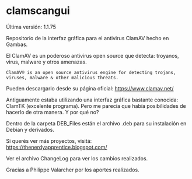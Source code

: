 # clamscangui
Última versión: 1.1.75

Repositorio de la interfaz gráfica para el antivirus ClamAV hecho en Gambas.

El ClamAV es un poderoso antivirus open source que detecta: troyanos, virus, malware y otros amenazas.

    ClamAV® is an open source antivirus engine for detecting trojans, viruses, malware & other malicious threats.

Pueden descargarlo desde su página oficial: https://www.clamav.net/

Antiguamente estaba utilizando una interfaz gráfica bastante conocida: ClamTK (excelente programa). Pero me parecía que había posibilidades de hacerlo de otra manera. 
Y por qué no?

Dentro de la carpeta DEB_Files están el archivo .deb para su instalación en Debian y derivados.

Si querés ver más proyectos, visitá: https://thenerdyapprentice.blogspot.com/

Ver el archivo ChangeLog para ver los cambios realizados. 

Gracias a Philippe Valarcher por los aportes realizados.


